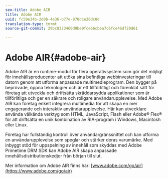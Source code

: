 ```yaml
---
seo-title: Adobe AIR
title: Adobe AIR
uuid: fc50e34b-2d0b-4e36-b77e-870dce20dc0d
translation-type: tm+mt
source-git-commit: 29bc8323460d9be0fce66cbea7c6fce46df20d61

---
```



# Adobe AIR{#adobe-air}

Adobe AIR är en runtime-modul för flera operativsystem som gör det möjligt för innehållsproducenter att utöka sina befintliga webbinvesteringar till datorn genom att utforma anpassade multimedieprogram. Den bygger på beprövade, öppna teknologier och är ett tillförlitligt och förenklat sätt för företag att utveckla och driftsätta skräddarsydda applikationer som är tillförlitliga och ger en säkrare och roligare användarupplevelse. Med Adobe AIR kan företag enkelt integrera multimedia för att skapa en mer engagerande och interaktiv användarupplevelse. Här kan utvecklare använda välkända verktyg som HTML, JavaScript, Flash eller Adobe® Flex® för att driftsätta en unik kombination av RIA-program i Windows, Macintosh eller Linux.

Företag har fullständig kontroll över användargränssnittet och kan utforma en användarupplevelse som speglar och stärker deras varumärke. Med inbyggt stöd för uppspelning av innehåll som skyddas med Adobe Primetime DRM SDK kan Adobe AIR skapa anpassade innehållsdistributionskedjor från början till slut.

Mer information om Adobe AIR finns här: [www.adobe.com/go/air](https://www.adobe.com/go/air)
